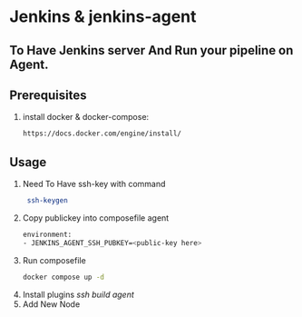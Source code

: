 # Jenkins & jenkins-agent
## To Have Jenkins server And Run your pipeline on Agent.

## Prerequisites
1. install docker & docker-compose:
    ```bash
    https://docs.docker.com/engine/install/
    ```

## Usage
1. Need To Have ssh-key with command 
   ``` bash 
    ssh-keygen
    ```
2. Copy publickey into composefile agent
    ``` bash
    environment:
    - JENKINS_AGENT_SSH_PUBKEY=<public-key here>
    ```
3. Run composefile
    ``` bash
    docker compose up -d
    ```
4. Install plugins *ssh build agent*
5. Add New Node 
   ```
   
   
   ```
